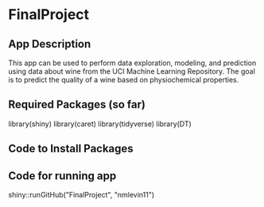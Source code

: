 # FinalProject

## App Description
This app can be used to perform data exploration, modeling, and prediction using data about wine from the UCI Machine Learning Repository. The goal is to predict the quality of a wine based on physiochemical properties.

## Required Packages (so far)
library(shiny)
library(caret)
library(tidyverse)
library(DT)

## Code to Install Packages

## Code for running app
shiny::runGitHub("FinalProject", "nmlevin11")

